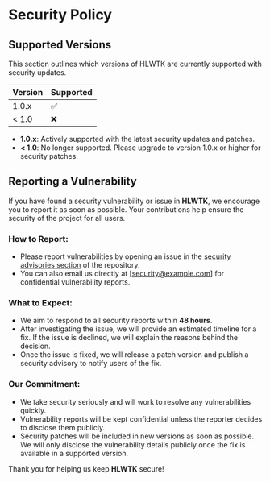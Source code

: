 # Security Policy

## Supported Versions

This section outlines which versions of HLWTK are currently supported with security updates.

| Version | Supported          |
| ------- | ------------------ |
| 1.0.x   | :white_check_mark: |
| < 1.0   | :x:                |

- **1.0.x**: Actively supported with the latest security updates and patches.
- **< 1.0**: No longer supported. Please upgrade to version 1.0.x or higher for security patches.

## Reporting a Vulnerability

If you have found a security vulnerability or issue in **HLWTK**, we encourage you to report it as soon as possible. Your contributions help ensure the security of the project for all users.

### How to Report:
- Please report vulnerabilities by opening an issue in the [security advisories section](https://github.com/yourusername/hlwtk/security/advisories) of the repository.
- You can also email us directly at [security@example.com] for confidential vulnerability reports.

### What to Expect:
- We aim to respond to all security reports within **48 hours**.
- After investigating the issue, we will provide an estimated timeline for a fix. If the issue is declined, we will explain the reasons behind the decision.
- Once the issue is fixed, we will release a patch version and publish a security advisory to notify users of the fix.

### Our Commitment:
- We take security seriously and will work to resolve any vulnerabilities quickly.
- Vulnerability reports will be kept confidential unless the reporter decides to disclose them publicly.
- Security patches will be included in new versions as soon as possible. We will only disclose the vulnerability details publicly once the fix is available in a supported version.

Thank you for helping us keep **HLWTK** secure!
